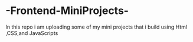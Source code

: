 # -Frontend-MiniProjects-
In this repo i am uploading some of my mini projects that i build using Html ,CSS,and JavaScripts
